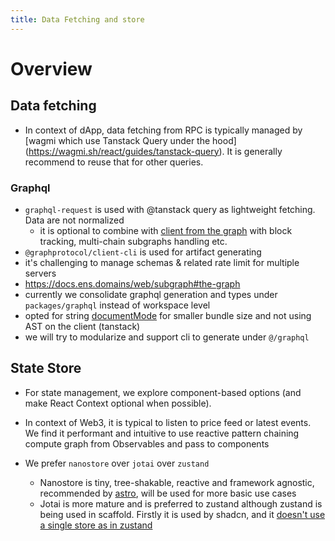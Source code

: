 ```yaml
---
title: Data Fetching and store
---
```


# Overview

## Data fetching


- In context of dApp, data fetching from RPC is typically managed by [wagmi which use Tanstack Query under the hood]
(https://wagmi.sh/react/guides/tanstack-query). It is generally recommend to reuse that for other queries. 


### Graphql
- `graphql-request` is used with @tanstack query as lightweight fetching. Data are not normalized
   - it is optional to combine with [client from the graph](https://thegraph.com/docs/en/querying/querying-from-an-application/#graph-client) with block tracking, multi-chain subgraphs handling etc. 
- `@graphprotocol/client-cli` is used for artifact generating
- it's challenging to manage schemas & related rate limit for multiple servers
 - https://docs.ens.domains/web/subgraph#the-graph
- currently we consolidate graphql generation and types under `packages/graphql` instead of workspace level
- opted for string [documentMode](https://the-guild.dev/graphql/codegen/plugins/presets/preset-client#when-to-use-a-string-documentmode
) for smaller bundle size and not using AST on the client (tanstack)
- we will try to modularize and support cli to generate under `@/graphql` 


## State Store 

- For state management, we explore component-based options (and make React Context optional when possible).

- In context of Web3, it is typical to listen to price feed or latest events. We find it performant and intuitive to use reactive pattern chaining compute graph from Observables and pass to components   



- We prefer `nanostore` over `jotai` over `zustand`
  - Nanostore is tiny, tree-shakable, reactive and framework agnostic, recommended by [astro](https://docs.astro.build/en/recipes/sharing-state-islands/), will be used for more basic use cases
  - Jotai is more mature and is preferred to zustand although zustand is being used in scaffold. Firstly it is used by shadcn, and it [doesn't use a single store as in zustand](https://zustand.docs.pmnd.rs/getting-started/comparison#jotai)

